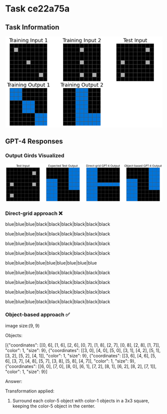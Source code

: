
# Task ce22a75a

## Task Information

![](images/tasks/ce22a75a.png)

## GPT-4 Responses

### Output Girds Visualized
![](images/solutions/ce22a75a.png)

### Direct-grid approach ❌
blue|blue|blue|black|black|black|black|black|black

blue|blue|blue|black|black|black|black|black|black

blue|blue|blue|black|black|black|black|black|black

blue|blue|blue|black|black|black|black|black|black

blue|blue|blue|blue|blue|blue|blue|blue|blue

blue|blue|blue|black|black|black|black|black|black

blue|blue|blue|black|black|black|black|black|black

blue|blue|blue|black|black|black|black|black|black

blue|blue|blue|black|black|black|black|black|black

### Object-based approach ✅
image size:(9, 9)

Objects:

[{"coordinates": [[0, 6], [1, 6], [2, 6], [0, 7], [1, 8], [2, 7], [0, 8], [2, 8], [1, 7]], "color": 1, "size": 9}, {"coordinates": [[3, 0], [4, 0], [5, 0], [3, 1], [4, 2], [5, 1], [3, 2], [5, 2], [4, 1]], "color": 1, "size": 9}, {"coordinates": [[3, 6], [4, 6], [5, 6], [3, 7], [4, 8], [5, 7], [3, 8], [5, 8], [4, 7]], "color": 1, "size": 9}, {"coordinates": [[6, 0], [7, 0], [8, 0], [6, 1], [7, 2], [8, 1], [6, 2], [8, 2], [7, 1]], "color": 1, "size": 9}]



Answer:

Transformation applied:

1. Surround each color-5 object with color-1 objects in a 3x3 square, keeping the color-5 object in the center.
